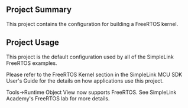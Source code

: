 ## Project Summary

This project contains the configuration for building a FreeRTOS kernel.

## Project Usage

This project is the default configuration used by all of the SimpleLink
FreeRTOS examples.

Please refer to the FreeRTOS Kernel section in the SimpleLink MCU SDK User's
Guide for the details on how applications use this project.

Tools->Runtime Object View now supports FreeRTOS. See SimpleLink Academy's 
FreeRTOS lab for more details.
